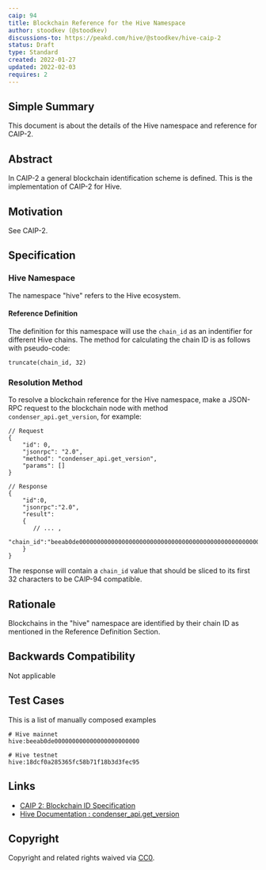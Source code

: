 ```yaml
---
caip: 94
title: Blockchain Reference for the Hive Namespace
author: stoodkev (@stoodkev)
discussions-to: https://peakd.com/hive/@stoodkev/hive-caip-2
status: Draft
type: Standard
created: 2022-01-27
updated: 2022-02-03
requires: 2
---
```


## Simple Summary

This document is about the details of the Hive namespace and reference for CAIP-2.

## Abstract

In CAIP-2 a general blockchain identification scheme is defined. This is the implementation of CAIP-2 for Hive.

## Motivation

See CAIP-2.

## Specification

### Hive Namespace

The namespace "hive" refers to the Hive ecosystem.

#### Reference Definition

The definition for this namespace will use the `chain_id` as an indentifier for different Hive chains.
The method for calculating the chain ID is as follows with pseudo-code:

```
truncate(chain_id, 32)
```

### Resolution Method

To resolve a blockchain reference for the Hive namespace, make a JSON-RPC request to the blockchain node with method `condenser_api.get_version`, for example:

```jsonc
// Request
{
    "id": 0,
    "jsonrpc": "2.0",
    "method": "condenser_api.get_version",
    "params": []
}

// Response
{
    "id":0,
    "jsonrpc":"2.0",
    "result":
    {
       // ... ,
        "chain_id":"beeab0de00000000000000000000000000000000000000000000000000000000"
    }
}
```

The response will contain a `chain_id` value that should be sliced to its first 32 characters to be CAIP-94 compatible.

## Rationale

Blockchains in the "hive" namespace are identified by their chain ID as mentioned in the Reference Definition Section.

## Backwards Compatibility

Not applicable

## Test Cases

This is a list of manually composed examples

```
# Hive mainnet
hive:beeab0de000000000000000000000000

# Hive testnet
hive:18dcf0a285365fc58b71f18b3d3fec95
```

## Links

- [CAIP 2: Blockchain ID Specification](https://github.com/ChainAgnostic/CAIPs/blob/dbaa80c465d5c6cea5c65d95f14223b44f806f69/CAIPs/caip-2.md)
- [Hive Documentation : condenser_api.get_version](https://developers.hive.io/apidefinitions/#condenser_api.get_version)

## Copyright

Copyright and related rights waived via [CC0](https://creativecommons.org/publicdomain/zero/1.0/).
